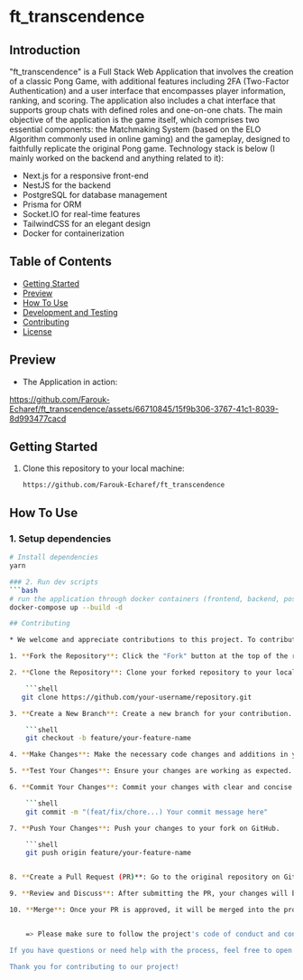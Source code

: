 # ft_transcendence

## Introduction

"ft_transcendence" is a Full Stack Web Application that involves the creation of a classic Pong Game, with additional features
including 2FA (Two-Factor Authentication) and a user interface that encompasses player information,
ranking, and scoring. The application also includes a chat interface that supports group chats with
defined roles and one-on-one chats. The main objective of the application is the game itself, which
comprises two essential components: the Matchmaking System (based on the ELO Algorithm commonly
used in online gaming) and the gameplay, designed to faithfully replicate the original Pong game.
Technology stack is below (I mainly worked on the backend and anything related to it):
+ Next.js for a responsive front-end
+ NestJS for the backend
+ PostgreSQL for database management
+ Prisma for ORM
+ Socket.IO for real-time features
+ TailwindCSS for an elegant design
+ Docker for containerization


## Table of Contents

- [Getting Started](#getting-started)
- [Preview](#preview)
- [How To Use](#how-to-use)
- [Development and Testing](#development-and-testing)
- [Contributing](#contributing)
- [License](#license)


## Preview

+ The Application in action: 


https://github.com/Farouk-Echaref/ft_transcendence/assets/66710845/15f9b306-3767-41c1-8039-8d993477cacd


## Getting Started

1. Clone this repository to your local machine:

   ```shell
   https://github.com/Farouk-Echaref/ft_transcendence

## How To Use

### 1. Setup dependencies

```bash
# Install dependencies
yarn

### 2. Run dev scripts
```bash
# run the application through docker containers (frontend, backend, postgresql and redis)
docker-compose up --build -d

## Contributing

* We welcome and appreciate contributions to this project. To contribute, please follow these steps:

1. **Fork the Repository**: Click the "Fork" button at the top of the repository on GitHub. This will create a copy of the repository in your GitHub account.

2. **Clone the Repository**: Clone your forked repository to your local machine using `git clone`.

    ```shell
   git clone https://github.com/your-username/repository.git

3. **Create a New Branch**: Create a new branch for your contribution. Choose a meaningful branch name that describes your work `git checkout -b`.

    ```shell
    git checkout -b feature/your-feature-name

4. **Make Changes**: Make the necessary code changes and additions in your branch.

5. **Test Your Changes**: Ensure your changes are working as expected. Write tests if applicable.

6. **Commit Your Changes**: Commit your changes with clear and concise commit messages.

    ```shell
    git commit -m "(feat/fix/chore...) Your commit message here"

7. **Push Your Changes**: Push your changes to your fork on GitHub.

    ```shell
    git push origin feature/your-feature-name


8. **Create a Pull Request (PR)**: Go to the original repository on GitHub and click "New Pull Request." Describe your changes and submit the PR.

9. **Review and Discuss**: After submitting the PR, your changes will be reviewed by project maintainers. Be prepared to address any feedback and make necessary adjustments.

10. **Merge**: Once your PR is approved, it will be merged into the project. Congratulations!


    => Please make sure to follow the project's code of conduct and contribution guidelines. By contributing, you agree to abide by them.

If you have questions or need help with the process, feel free to open an issue..

Thank you for contributing to our project!

